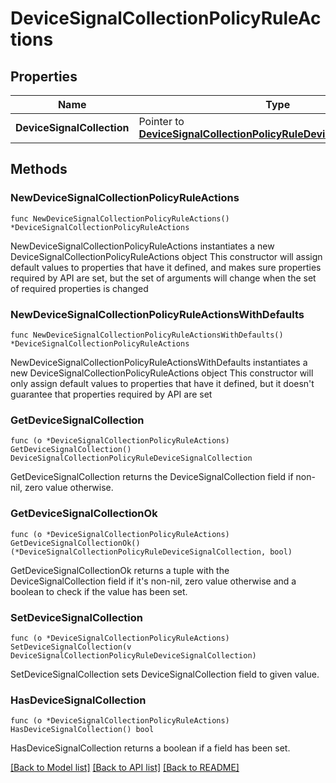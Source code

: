 # DeviceSignalCollectionPolicyRuleActions

## Properties

Name | Type | Description | Notes
------------ | ------------- | ------------- | -------------
**DeviceSignalCollection** | Pointer to [**DeviceSignalCollectionPolicyRuleDeviceSignalCollection**](DeviceSignalCollectionPolicyRuleDeviceSignalCollection.md) |  | [optional] 

## Methods

### NewDeviceSignalCollectionPolicyRuleActions

`func NewDeviceSignalCollectionPolicyRuleActions() *DeviceSignalCollectionPolicyRuleActions`

NewDeviceSignalCollectionPolicyRuleActions instantiates a new DeviceSignalCollectionPolicyRuleActions object
This constructor will assign default values to properties that have it defined,
and makes sure properties required by API are set, but the set of arguments
will change when the set of required properties is changed

### NewDeviceSignalCollectionPolicyRuleActionsWithDefaults

`func NewDeviceSignalCollectionPolicyRuleActionsWithDefaults() *DeviceSignalCollectionPolicyRuleActions`

NewDeviceSignalCollectionPolicyRuleActionsWithDefaults instantiates a new DeviceSignalCollectionPolicyRuleActions object
This constructor will only assign default values to properties that have it defined,
but it doesn't guarantee that properties required by API are set

### GetDeviceSignalCollection

`func (o *DeviceSignalCollectionPolicyRuleActions) GetDeviceSignalCollection() DeviceSignalCollectionPolicyRuleDeviceSignalCollection`

GetDeviceSignalCollection returns the DeviceSignalCollection field if non-nil, zero value otherwise.

### GetDeviceSignalCollectionOk

`func (o *DeviceSignalCollectionPolicyRuleActions) GetDeviceSignalCollectionOk() (*DeviceSignalCollectionPolicyRuleDeviceSignalCollection, bool)`

GetDeviceSignalCollectionOk returns a tuple with the DeviceSignalCollection field if it's non-nil, zero value otherwise
and a boolean to check if the value has been set.

### SetDeviceSignalCollection

`func (o *DeviceSignalCollectionPolicyRuleActions) SetDeviceSignalCollection(v DeviceSignalCollectionPolicyRuleDeviceSignalCollection)`

SetDeviceSignalCollection sets DeviceSignalCollection field to given value.

### HasDeviceSignalCollection

`func (o *DeviceSignalCollectionPolicyRuleActions) HasDeviceSignalCollection() bool`

HasDeviceSignalCollection returns a boolean if a field has been set.


[[Back to Model list]](../README.md#documentation-for-models) [[Back to API list]](../README.md#documentation-for-api-endpoints) [[Back to README]](../README.md)


